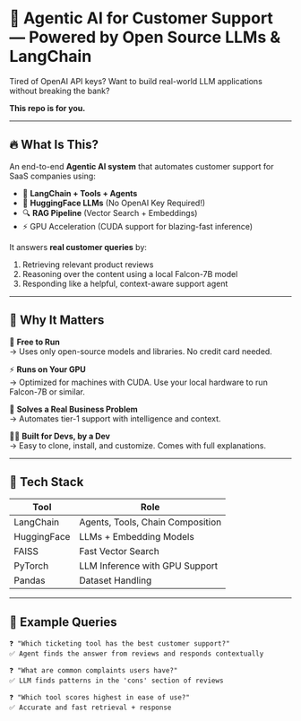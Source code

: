 # 🧠 Agentic AI for Customer Support — Powered by Open Source LLMs & LangChain

Tired of OpenAI API keys? Want to build real-world LLM applications without breaking the bank?

**This repo is for you.**

---

## 🔥 What Is This?

An end-to-end **Agentic AI system** that automates customer support for SaaS companies using:

- 🧩 **LangChain + Tools + Agents**
- 🧠 **HuggingFace LLMs** (No OpenAI Key Required!)
- 🔍 **RAG Pipeline** (Vector Search + Embeddings)
- ⚡ GPU Acceleration (CUDA support for blazing-fast inference)

It answers **real customer queries** by:
1. Retrieving relevant product reviews
2. Reasoning over the content using a local Falcon-7B model
3. Responding like a helpful, context-aware support agent

---

## 🧪 Why It Matters

💸 **Free to Run**  
→ Uses only open-source models and libraries. No credit card needed.

⚡ **Runs on Your GPU**  
→ Optimized for machines with CUDA. Use your local hardware to run Falcon-7B or similar.

🔎 **Solves a Real Business Problem**  
→ Automates tier-1 support with intelligence and context.

👨‍💻 **Built for Devs, by a Dev**  
→ Easy to clone, install, and customize. Comes with full explanations.

---

## 🧱 Tech Stack

| Tool         | Role                                    |
|--------------|-----------------------------------------|
| LangChain    | Agents, Tools, Chain Composition        |
| HuggingFace  | LLMs + Embedding Models                 |
| FAISS        | Fast Vector Search                      |
| PyTorch      | LLM Inference with GPU Support          |
| Pandas       | Dataset Handling                        |

---

## 👀 Example Queries

```text
❓ "Which ticketing tool has the best customer support?"
✅ Agent finds the answer from reviews and responds contextually

❓ "What are common complaints users have?"
✅ LLM finds patterns in the 'cons' section of reviews

❓ "Which tool scores highest in ease of use?"
✅ Accurate and fast retrieval + response
